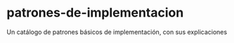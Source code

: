 # patrones-de-implementacion
Un catálogo de patrones básicos de implementación, con sus explicaciones
